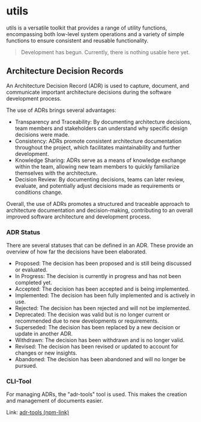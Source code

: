 # utils
utils is a versatile toolkit that provides a range of utility functions, encompassing both low-level system operations and a variety of simple functions to ensure consistent and reusable functionality.

> Development has begun. Currently, there is nothing usable here yet.

## Architecture Decision Records

An Architecture Decision Record (ADR) is used to capture, document, and communicate important 
architecture decisions during the software development process.

The use of ADRs brings several advantages:
* Transparency and Traceability: By documenting architecture decisions, team members and stakeholders can understand why specific design decisions were made.
* Consistency: ADRs promote consistent architecture documentation throughout the project, which facilitates maintainability and further development.
* Knowledge Sharing: ADRs serve as a means of knowledge exchange within the team, allowing new team members to quickly familiarize themselves with the architecture.
* Decision Review: By documenting decisions, teams can later review, evaluate, and potentially adjust decisions made as requirements or conditions change.

Overall, the use of ADRs promotes a structured and traceable approach to architecture documentation and decision-making, 
contributing to an overall improved software architecture and development process.

### ADR Status
There are several statuses that can be defined in an ADR. 
These provide an overview of how far the decisions have been elaborated.

* Proposed: The decision has been proposed and is still being discussed or evaluated.
* In Progress: The decision is currently in progress and has not been completed yet.
* Accepted: The decision has been accepted and is being implemented.
* Implemented: The decision has been fully implemented and is actively in use.
* Rejected: The decision has been rejected and will not be implemented.
* Deprecated: The decision was valid but is no longer current or recommended due to new developments or requirements.
* Superseded: The decision has been replaced by a new decision or update in another ADR.
* Withdrawn: The decision has been withdrawn and is no longer valid.
* Revised: The decision has been revised or updated to account for changes or new insights.
* Abandoned: The decision has been abandoned and will no longer be pursued.

### CLI-Tool
For managing ADRs, the "adr-tools" tool is used. 
This makes the creation and management of documents easier.

Link: [adr-tools (npm-link)](https://www.npmjs.com/package/adr-tools)
